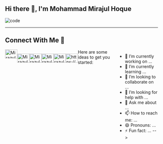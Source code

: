 ## Hi there 👋, I'm Mohammad Mirajul Hoque

![code](https://user-images.githubusercontent.com/54999309/169643826-5082bfb1-4d0f-4928-83c0-f57dc5cbf954.gif)

<hr />

<h2>Connect With Me 📲</h2>

<span align="left" style="display: flex; justify-content: space-around">
<a title="Facebook" href="https://www.facebook.com/mirajul.hoque.56" target="blank"><img align="center" src="https://raw.githubusercontent.com/rahuldkjain/github-profile-readme-generator/master/src/images/icons/Social/facebook.svg" alt="Mirazul-Hoq" height="30" width="40" /></a>
  
<a title="Messenger" href="https://m.me/mirajul.hoque.56" target="blank"><img align="center" src="https://raw.githubusercontent.com/rahuldkjain/github-profile-readme-generator/master/src/images/icons/Social/messenger.svg" alt="Mirazul-Hoq" height="30" width="40" /></a>

<a title="Twitter" href="https://twitter.com/MohammadHoquee" target="blank"><img align="center" src="https://raw.githubusercontent.com/rahuldkjain/github-profile-readme-generator/master/src/images/icons/Social/twitter.svg" alt="Mirazul-Hoq" height="30" width="40" /></a> 
  
<a title="LinkedIn" href="https://www.linkedin.com/in/mohammad-mirajul-hoque-a56282226/" target="blank"><img align="center" src="https://raw.githubusercontent.com/rahuldkjain/github-profile-readme-generator/master/src/images/icons/Social/linked-in-alt.svg" alt="Mirazul-Hoq" height="30" width="40" /></a> 
  
<a title="GitHub" href="https://github.com/Mirazul-Hoq" target="blank"><img align="center" src="https://raw.githubusercontent.com/rahuldkjain/github-profile-readme-generator/master/src/images/icons/Social/github.svg" alt="Mirazul-Hoq" height="30" width="40" /></a> 
  
<a title="Portfolio" href="https://mirajul.netlify.app" target="blank"><img align="center" src="https://raw.githubusercontent.com/rahuldkjain/github-profile-readme-generator/master/src/images/icons/Social/rss.svg" alt="https://mirajul.netlify.app" height="30" width="40" /></a>
</span>
<hr />
Here are some ideas to get you started:

- 🔭 I’m currently working on ...
- 🌱 I’m currently learning ...
- 👯 I’m looking to collaborate on ...
- 🤔 I’m looking for help with ...
- 💬 Ask me about ...
- 📫 How to reach me: ...
- 😄 Pronouns: ...
- ⚡ Fun fact: ...
-->
